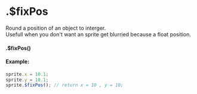 # .$fixPos

Round a position of an object to interger. <br>
Usefull when you don't want an sprite get blurried because a float position.

#### .$fixPos()

#### Example:

```javascript
sprite.x = 10.1;
sprite.y = 10.1;
sprite.$fixPos(); // return x = 10 , y = 10;
```
